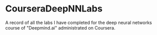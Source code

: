 # CourseraDeepNNLabs
A record of all the labs I have completed for the deep neural networks course of "Deepmind.ai" administrated on Coursera.

